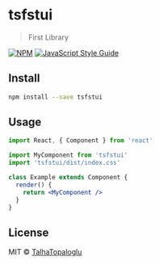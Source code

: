 # tsfstui

> First Library

[![NPM](https://img.shields.io/npm/v/tsfstui.svg)](https://www.npmjs.com/package/tsfstui) [![JavaScript Style Guide](https://img.shields.io/badge/code_style-standard-brightgreen.svg)](https://standardjs.com)

## Install

```bash
npm install --save tsfstui
```

## Usage

```jsx
import React, { Component } from 'react'

import MyComponent from 'tsfstui'
import 'tsfstui/dist/index.css'

class Example extends Component {
  render() {
    return <MyComponent />
  }
}
```

## License

MIT © [TalhaTopaloglu](https://github.com/TalhaTopaloglu)

